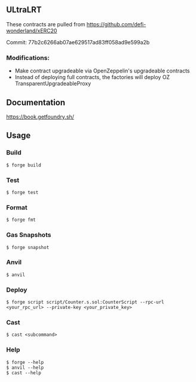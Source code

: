 ## ULtraLRT

These contracts are pulled from https://github.com/defi-wonderland/xERC20

Commit: 77b2c6266ab07ae629517ad83ff058ad9e599a2b

### Modifications:

- Make contract upgradeable via OpenZeppelin's upgradeable contracts
- Instead of deploying full contracts, the factories will deploy OZ TransparentUpgradeableProxy

## Documentation

https://book.getfoundry.sh/

## Usage

### Build

```shell
$ forge build
```

### Test

```shell
$ forge test
```

### Format

```shell
$ forge fmt
```

### Gas Snapshots

```shell
$ forge snapshot
```

### Anvil

```shell
$ anvil
```

### Deploy

```shell
$ forge script script/Counter.s.sol:CounterScript --rpc-url <your_rpc_url> --private-key <your_private_key>
```

### Cast

```shell
$ cast <subcommand>
```

### Help

```shell
$ forge --help
$ anvil --help
$ cast --help
```
